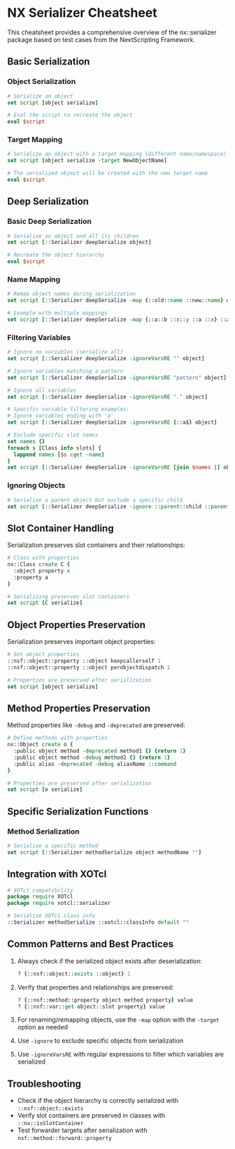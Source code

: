 # NX Serializer Cheatsheet

This cheatsheet provides a comprehensive overview of the nx::serializer package based on test cases from the NextScripting Framework.

## Basic Serialization

### Object Serialization

```tcl
# Serialize an object
set script [object serialize]

# Eval the script to recreate the object
eval $script
```

### Target Mapping

```tcl
# Serialize an object with a target mapping (different name/namespace)
set script [object serialize -target NewObjectName]

# The serialized object will be created with the new target name
eval $script
```

## Deep Serialization

### Basic Deep Serialization

```tcl
# Serialize an object and all its children
set script [::Serializer deepSerialize object]

# Recreate the object hierarchy
eval $script
```

### Name Mapping

```tcl
# Remap object names during serialization
set script [::Serializer deepSerialize -map {::old::name ::new::name} object]

# Example with multiple mappings
set script [::Serializer deepSerialize -map {::a::b ::x::y ::a ::x} ::a]
```

### Filtering Variables

```tcl
# Ignore no variables (serialize all)
set script [::Serializer deepSerialize -ignoreVarsRE "" object]

# Ignore variables matching a pattern
set script [::Serializer deepSerialize -ignoreVarsRE "pattern" object]

# Ignore all variables
set script [::Serializer deepSerialize -ignoreVarsRE "." object]

# Specific variable filtering examples:
# Ignore variables ending with 'a'
set script [::Serializer deepSerialize -ignoreVarsRE {::a$} object]

# Exclude specific slot names
set names {}
foreach s [Class info slots] {
  lappend names [$s cget -name]
}
set script [::Serializer deepSerialize -ignoreVarsRE [join $names |] object]
```

### Ignoring Objects

```tcl
# Serialize a parent object but exclude a specific child
set script [::Serializer deepSerialize -ignore ::parent::child ::parent]
```

## Slot Container Handling

Serialization preserves slot containers and their relationships:

```tcl
# Class with properties
nx::Class create C {
  :object property x
  :property a
}

# Serializing preserves slot containers
set script [C serialize]
```

## Object Properties Preservation

Serialization preserves important object properties:

```tcl
# Set object properties
::nsf::object::property ::object keepcallerself 1
::nsf::object::property ::object perobjectdispatch 1

# Properties are preserved after serialization
set script [object serialize]
```

## Method Properties Preservation

Method properties like `-debug` and `-deprecated` are preserved:

```tcl
# Define methods with properties
nx::Object create o {
  :public object method -deprecated method1 {} {return 1}
  :public object method -debug method2 {} {return 1}
  :public alias -deprecated -debug aliasName ::command
}

# Properties are preserved after serialization
set script [o serialize]
```

## Specific Serialization Functions

### Method Serialization

```tcl
# Serialize a specific method
set script [::Serializer methodSerialize object methodName ""]
```

## Integration with XOTcl

```tcl
# XOTcl compatibility
package require XOTcl
package require xotcl::serializer

# Serialize XOTcl class info
::Serializer methodSerialize ::xotcl::classInfo default ""
```

## Common Patterns and Best Practices

1. Always check if the serialized object exists after deserialization:
   ```tcl
   ? {::nsf::object::exists ::object} 1
   ```

2. Verify that properties and relationships are preserved:
   ```tcl
   ? {::nsf::method::property object method property} value
   ? {::nsf::var::get object::slot property} value
   ```

3. For renaming/remapping objects, use the `-map` option with the `-target` option as needed

4. Use `-ignore` to exclude specific objects from serialization

5. Use `-ignoreVarsRE` with regular expressions to filter which variables are serialized

## Troubleshooting

- Check if the object hierarchy is correctly serialized with `::nsf::object::exists`
- Verify slot containers are preserved in classes with `::nx::isSlotContainer`
- Test forwarder targets after serialization with `nsf::method::forward::property` 